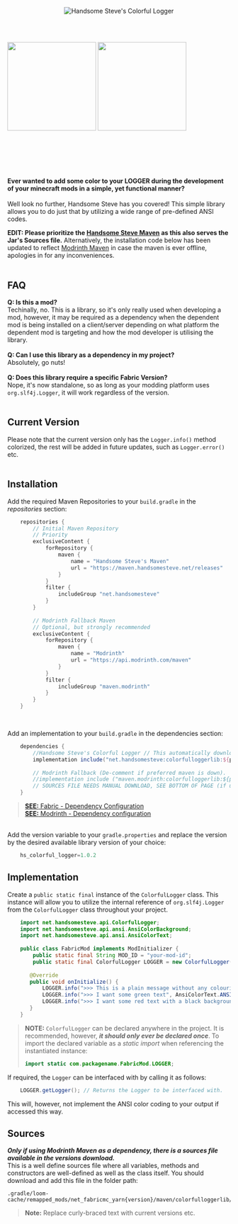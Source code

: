 
<p align="center">
<img src="https://maven.handsomesteve.net/data/images/banners/handsomesteves-colorful-logger-banner.png" alt="Handsome Steve's Colorful Logger">
</p>

[ko-fi]:https://ko-fi.com/handsomesteve
[modrinth]:https://modrinth.com/mod/colorfulloggerlib

<br><br>

[<img src="https://maven.handsomesteve.net/data/images/buttons/github-buttons-kofi-trans.png?v15-08-2024" width="200em" />][ko-fi]
[<img src="https://maven.handsomesteve.net/data/images/buttons/github-buttons-modrinth-trans.png?v15-08-2024" width="200em" />][modrinth]

<br><br>
<br>
<br>

#### Ever wanted to add some color to your LOGGER during the development of your minecraft mods in a simple, yet functional manner?<br>
Well look no further, Handsome Steve has you covered! This simple library allows you to do just that by utilizing a wide range of pre-defined ANSI codes.<br>

**EDIT: Please prioritize the [Handsome Steve Maven](https://maven.handsomesteve.net/) as this also serves the Jar's Sources file.** Alternatively, the installation code below has been updated to reflect [Modrinth Maven](https://support.modrinth.com/en/articles/8801191-modrinth-maven) in case the maven is ever offline, apologies in for any inconveniences.
<br><br>
## FAQ
**Q: Is this a mod?**
<br>Techinally, no. This is a library, so it's only really used when developing a mod, however, it may be required as a dependency when the dependent mod is being installed on a client/server depending on what platform the dependent mod is targeting and how the mod developer is utilising the library.
<br><br>
**Q: Can I use this library as a dependency in my project?**
<br> Absolutely, go nuts!
<br><br>
**Q: Does this library require a specific Fabric Version?**
<br> Nope, it's now standalone, so as long as your modding platform uses `org.slf4j.Logger`, it will work regardless of the version.
<br><br>

## Current Version
Please note that the current version only has the `Logger.info()` method colorized, the rest will be added in future updates, such as `Logger.error()` etc.
<br><br>

## Installation
Add the required Maven Repositories to your `build.gradle` in the *repositories* section:
```groovy
    repositories {
        // Initial Maven Repository
        // Priority
        exclusiveContent {
            forRepository {
                maven {
                    name = "Handsome Steve's Maven"
                    url = "https://maven.handsomesteve.net/releases"
                }
            }
            filter {
                includeGroup "net.handsomesteve"
            }
        }
        
        // Modrinth Fallback Maven
        // Optional, but strongly recommended
        exclusiveContent {
            forRepository {
                maven {
                    name = "Modrinth"
                    url = "https://api.modrinth.com/maven"
                }
            }
            filter {
                includeGroup "maven.modrinth"
            }
        }
    }
```
<br>

Add an implementation to your `build.gradle` in the dependencies section:
```groovy
    dependencies {
        //Handsome Steve's Colorful Logger // This automatically downloads the sources file as well.
        implementation include("net.handsomesteve:colorfulloggerlib:${project.hs_colorful_logger}")
        
        // Modrinth Fallback (De-comment if preferred maven is down).
        //implementation include ("maven.modrinth:colorfulloggerlib:${project.hs_colorful_logger}")
        // SOURCES FILE NEEDS MANUAL DOWNLOAD, SEE BOTTOM OF PAGE (if using fallback maven).
    }
```
> [**SEE:** Fabric - Dependency Configuration](https://fabricmc.net/wiki/documentation:fabric_loom#options)<br>
> [**SEE:** Modrinth - Dependency configuration](https://support.modrinth.com/en/articles/8801191-modrinth-maven#h_2484bbd424)

<br>Add the version variable to your `gradle.properties` and replace the version by the desired available library version of your choice:
```groovy
    hs_colorful_logger=1.0.2
```

## Implementation
Create a `public static final` instance of the `ColorfulLogger` class. This instance will allow you to utilize the internal reference of `org.slf4j.Logger` from the `ColorfulLogger` class throughout your project.

```java
    import net.handsomesteve.api.ColorfulLogger;
    import net.handsomesteve.api.ansi.AnsiColorBackground;
    import net.handsomesteve.api.ansi.AnsiColorText;
    
    public class FabricMod implements ModInitializer {
        public static final String MOD_ID = "your-mod-id";
        public static final ColorfulLogger LOGGER = new ColorfulLogger("your-mod-id", false);
 
       @Override
       public void onInitialize() {
           LOGGER.info(">>> This is a plain message without any colouring");
           LOGGER.info(">>> I want some green text", AnsiColorText.ANSI_BRIGHT_GREEN);
           LOGGER.info(">>> I want some red text with a black background", AnsiColorText.ANSI_BRIGHT_RED, AnsiColorBackground.ANSI_BLACK_BACK);
       }
    }
```
> **NOTE:** `ColorfulLogger` can be declared anywhere in the project. It is recommended, however, ***it should only ever be declared once***. To import the declared variable as a *static import* when referencing the instantiated instance:
> ```java
> import static com.packagename.FabricMod.LOGGER;
> ```

If required, the `Logger` can be interfaced with by calling it as follows:
```java
    LOGGER.getLogger(); // Returns the Logger to be interfaced with.
```
This will, however, not implement the ANSI color coding to your output if accessed this way.<br>

## Sources
***Only if using Modrinth Maven as a dependency, there is a sources file available in the versions download.***<br>
This is a well define sources file where all variables, methods and constructors are well-defined as well as the class itself.
You should download and add this file in the folder path:
```
.gradle/loom-cache/remapped_mods/net_fabricmc_yarn{version}/maven/colorfulloggerlib/{hs_colorful_logger_version}/
```
> **Note:** Replace curly-braced text with current versions etc.